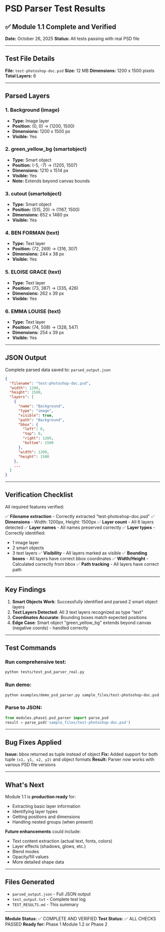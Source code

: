 # PSD Parser Test Results

## ✅ Module 1.1 Complete and Verified

**Date:** October 26, 2025
**Status:** All tests passing with real PSD file

---

## Test File Details

**File:** `test-photoshop-doc.psd`
**Size:** 12 MB
**Dimensions:** 1200 x 1500 pixels
**Total Layers:** 6

---

## Parsed Layers

### 1. Background (image)
- **Type:** Image layer
- **Position:** (0, 0) → (1200, 1500)
- **Dimensions:** 1200 x 1500 px
- **Visible:** Yes

### 2. green_yellow_bg (smartobject)
- **Type:** Smart object
- **Position:** (-5, -7) → (1205, 1507)
- **Dimensions:** 1210 x 1514 px
- **Visible:** Yes
- **Note:** Extends beyond canvas bounds

### 3. cutout (smartobject)
- **Type:** Smart object
- **Position:** (515, 20) → (1167, 1500)
- **Dimensions:** 652 x 1480 px
- **Visible:** Yes

### 4. BEN FORMAN (text)
- **Type:** Text layer
- **Position:** (72, 269) → (316, 307)
- **Dimensions:** 244 x 38 px
- **Visible:** Yes

### 5. ELOISE GRACE (text)
- **Type:** Text layer
- **Position:** (73, 387) → (335, 426)
- **Dimensions:** 262 x 39 px
- **Visible:** Yes

### 6. EMMA LOUISE (text)
- **Type:** Text layer
- **Position:** (74, 508) → (328, 547)
- **Dimensions:** 254 x 39 px
- **Visible:** Yes

---

## JSON Output

Complete parsed data saved to: `parsed_output.json`

```json
{
  "filename": "test-photoshop-doc.psd",
  "width": 1200,
  "height": 1500,
  "layers": [
    {
      "name": "Background",
      "type": "image",
      "visible": true,
      "path": "Background",
      "bbox": {
        "left": 0,
        "top": 0,
        "right": 1200,
        "bottom": 1500
      },
      "width": 1200,
      "height": 1500
    },
    ...
  ]
}
```

---

## Verification Checklist

All required features verified:

✅ **Filename extraction** - Correctly extracted "test-photoshop-doc.psd"
✅ **Dimensions** - Width: 1200px, Height: 1500px
✅ **Layer count** - All 6 layers detected
✅ **Layer names** - All names preserved correctly
✅ **Layer types** - Correctly identified:
  - 1 image layer
  - 2 smart objects
  - 3 text layers
✅ **Visibility** - All layers marked as visible
✅ **Bounding boxes** - All layers have correct bbox coordinates
✅ **Width/Height** - Calculated correctly from bbox
✅ **Path tracking** - All layers have correct path

---

## Key Findings

1. **Smart Objects Work**: Successfully identified and parsed 2 smart object layers
2. **Text Layers Detected**: All 3 text layers recognized as type "text"
3. **Coordinates Accurate**: Bounding boxes match expected positions
4. **Edge Case**: Smart object "green_yellow_bg" extends beyond canvas (negative coords) - handled correctly

---

## Test Commands

### Run comprehensive test:
```bash
python tests/test_psd_parser_real.py
```

### Run demo:
```bash
python examples/demo_psd_parser.py sample_files/test-photoshop-doc.psd
```

### Parse to JSON:
```python
from modules.phase1.psd_parser import parse_psd
result = parse_psd('sample_files/test-photoshop-doc.psd')
```

---

## Bug Fixes Applied

**Issue:** bbox returned as tuple instead of object
**Fix:** Added support for both tuple `(x1, y1, x2, y2)` and object formats
**Result:** Parser now works with various PSD file versions

---

## What's Next

Module 1.1 is **production ready** for:
- Extracting basic layer information
- Identifying layer types
- Getting positions and dimensions
- Handling nested groups (when present)

**Future enhancements** could include:
- Text content extraction (actual text, fonts, colors)
- Layer effects (shadows, glows, etc.)
- Blend modes
- Opacity/fill values
- More detailed shape data

---

## Files Generated

- `parsed_output.json` - Full JSON output
- `test_output.txt` - Complete test log
- `TEST_RESULTS.md` - This summary

---

**Module Status:** ✅ COMPLETE AND VERIFIED
**Test Status:** ✅ ALL CHECKS PASSED
**Ready for:** Phase 1 Module 1.2 or Phase 2
